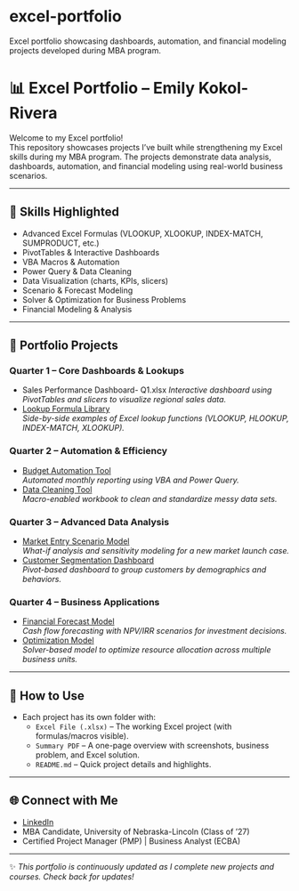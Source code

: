# excel-portfolio
Excel portfolio showcasing dashboards, automation, and financial modeling projects developed during MBA program.

# 📊 Excel Portfolio – Emily Kokol-Rivera

Welcome to my Excel portfolio!  
This repository showcases projects I’ve built while strengthening my Excel skills during my MBA program. The projects demonstrate data analysis, dashboards, automation, and financial modeling using real-world business scenarios.  

---

## 🔑 Skills Highlighted
- Advanced Excel Formulas (VLOOKUP, XLOOKUP, INDEX-MATCH, SUMPRODUCT, etc.)
- PivotTables & Interactive Dashboards
- VBA Macros & Automation
- Power Query & Data Cleaning
- Data Visualization (charts, KPIs, slicers)
- Scenario & Forecast Modeling
- Solver & Optimization for Business Problems
- Financial Modeling & Analysis

---

## 📂 Portfolio Projects

### Quarter 1 – Core Dashboards & Lookups
- Sales Performance Dashboard- Q1.xlsx
  *Interactive dashboard using PivotTables and slicers to visualize regional sales data.*
- [Lookup Formula Library](Quarter-1-Core/Lookup-Formula-Library)  
  *Side-by-side examples of Excel lookup functions (VLOOKUP, HLOOKUP, INDEX-MATCH, XLOOKUP).*

### Quarter 2 – Automation & Efficiency
- [Budget Automation Tool](Quarter-2-Automation/Budget-Automation)  
  *Automated monthly reporting using VBA and Power Query.*  
- [Data Cleaning Tool](Quarter-2-Automation/Data-Cleaning-Tool)  
  *Macro-enabled workbook to clean and standardize messy data sets.*

### Quarter 3 – Advanced Data Analysis
- [Market Entry Scenario Model](Quarter-3-Analysis/Market-Entry-Model)  
  *What-if analysis and sensitivity modeling for a new market launch case.*  
- [Customer Segmentation Dashboard](Quarter-3-Analysis/Segmentation-Dashboard)  
  *Pivot-based dashboard to group customers by demographics and behaviors.*

### Quarter 4 – Business Applications
- [Financial Forecast Model](Quarter-4-Business/Financial-Forecast-Model)  
  *Cash flow forecasting with NPV/IRR scenarios for investment decisions.*  
- [Optimization Model](Quarter-4-Business/Optimization-Model)  
  *Solver-based model to optimize resource allocation across multiple business units.*

---

## 📑 How to Use
- Each project has its own folder with:
  - `Excel File (.xlsx)` – The working Excel project (with formulas/macros visible).
  - `Summary PDF` – A one-page overview with screenshots, business problem, and Excel solution.
  - `README.md` – Quick project details and highlights.

---

## 🌐 Connect with Me
- [LinkedIn](https://www.linkedin.com/in/emily-kokol-rivera-pmp/)  
- MBA Candidate, University of Nebraska-Lincoln (Class of ’27)  
- Certified Project Manager (PMP) | Business Analyst (ECBA)  

---

✨ *This portfolio is continuously updated as I complete new projects and courses. Check back for updates!*
